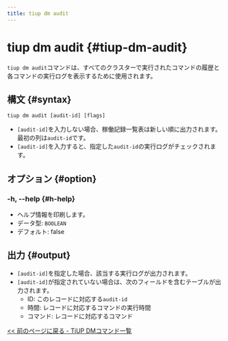 ```yaml
---
title: tiup dm audit
---
```


# tiup dm audit {#tiup-dm-audit}

`tiup dm audit`コマンドは、すべてのクラスターで実行されたコマンドの履歴と各コマンドの実行ログを表示するために使用されます。

## 構文 {#syntax}

```shell
tiup dm audit [audit-id] [flags]
```

-   `[audit-id]`を入力しない場合、稼働記録一覧表は新しい順に出力されます。最初の列は`audit-id`です。
-   `[audit-id]`を入力すると、指定した`audit-id`の実行ログがチェックされます。

## オプション {#option}

### -h, --help {#h-help}

-   ヘルプ情報を印刷します。
-   データ型: `BOOLEAN`
-   デフォルト: false

## 出力 {#output}

-   `[audit-id]`を指定した場合、該当する実行ログが出力されます。
-   `[audit-id]`が指定されていない場合は、次のフィールドを含むテーブルが出力されます。
    -   ID: このレコードに対応する`audit-id`
    -   時間: レコードに対応するコマンドの実行時間
    -   コマンド: レコードに対応するコマンド

[&lt;&lt; 前のページに戻る - TiUP DMコマンド一覧](/tiup/tiup-component-dm.md#command-list)

